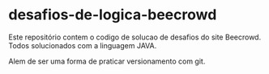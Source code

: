 # desafios-de-logica-beecrowd
Este repositório contem o codigo de solucao de desafios do site Beecrowd. Todos solucionados com a linguagem JAVA.

Alem de ser uma forma de praticar versionamento com git.